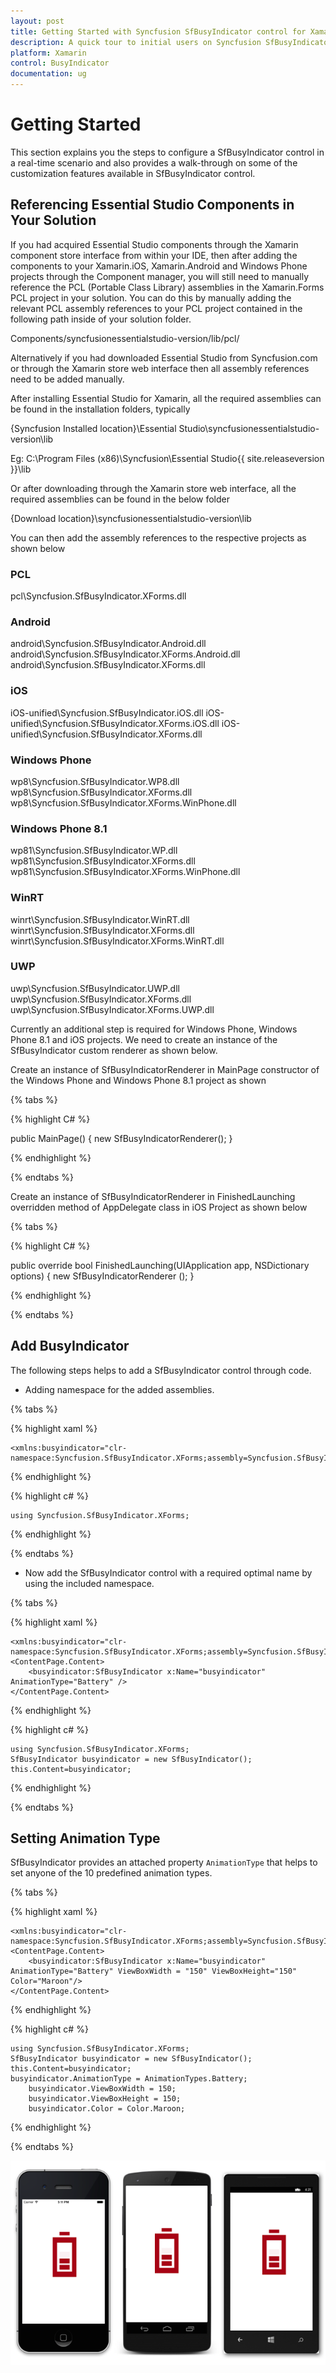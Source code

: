 ```yaml
---
layout: post
title: Getting Started with Syncfusion SfBusyIndicator control for Xamarin.Forms
description: A quick tour to initial users on Syncfusion SfBusyIndicator control for Xamarin.Forms platform
platform: Xamarin
control: BusyIndicator
documentation: ug
---
```


# Getting Started

This section explains you the steps to configure a SfBusyIndicator control in a real-time scenario and also provides a walk-through on some of the customization features available in SfBusyIndicator control.

## Referencing Essential Studio Components in Your Solution	

If you had acquired Essential Studio components through the Xamarin component store interface from within your IDE, then after adding the components to your Xamarin.iOS, Xamarin.Android and Windows Phone projects through the Component manager, you will still need to manually reference the PCL (Portable Class Library) assemblies in the Xamarin.Forms PCL project in your solution. You can do this by manually adding the relevant PCL assembly references to your PCL project contained in the following path inside of your solution folder.

Components/syncfusionessentialstudio-version/lib/pcl/

Alternatively if you had downloaded Essential Studio from Syncfusion.com or through the Xamarin store web interface then all assembly references need to be added manually.

After installing Essential Studio for Xamarin, all the required assemblies can be found in the installation folders, typically

{Syncfusion Installed location}\Essential Studio\syncfusionessentialstudio-version\lib

Eg: C:\Program Files (x86)\Syncfusion\Essential Studio\{{ site.releaseversion }}\lib

Or after downloading through the Xamarin store web interface, all the required assemblies can be found in the below folder

{Download location}\syncfusionessentialstudio-version\lib

You can then add the assembly references to the respective projects as shown below


### PCL 
pcl\Syncfusion.SfBusyIndicator.XForms.dll

### Android 
android\Syncfusion.SfBusyIndicator.Android.dll
android\Syncfusion.SfBusyIndicator.XForms.Android.dll
android\Syncfusion.SfBusyIndicator.XForms.dll

### iOS 
iOS-unified\Syncfusion.SfBusyIndicator.iOS.dll
iOS-unified\Syncfusion.SfBusyIndicator.XForms.iOS.dll
iOS-unified\Syncfusion.SfBusyIndicator.XForms.dll

### Windows Phone
wp8\Syncfusion.SfBusyIndicator.WP8.dll
wp8\Syncfusion.SfBusyIndicator.XForms.dll
wp8\Syncfusion.SfBusyIndicator.XForms.WinPhone.dll

### Windows Phone 8.1
wp81\Syncfusion.SfBusyIndicator.WP.dll
wp81\Syncfusion.SfBusyIndicator.XForms.dll
wp81\Syncfusion.SfBusyIndicator.XForms.WinPhone.dll

### WinRT 
winrt\Syncfusion.SfBusyIndicator.WinRT.dll
winrt\Syncfusion.SfBusyIndicator.XForms.dll
winrt\Syncfusion.SfBusyIndicator.XForms.WinRT.dll

### UWP 
uwp\Syncfusion.SfBusyIndicator.UWP.dll
uwp\Syncfusion.SfBusyIndicator.XForms.dll
uwp\Syncfusion.SfBusyIndicator.XForms.UWP.dll

Currently an additional step is required for Windows Phone, Windows Phone 8.1 and iOS projects. We need to create an instance of the SfBusyIndicator custom renderer as shown below. 

Create an instance of SfBusyIndicatorRenderer in MainPage constructor of the Windows Phone and Windows Phone 8.1  project as shown 

{% tabs %}

{% highlight C# %}

public MainPage()
{
    new SfBusyIndicatorRenderer();
}

{% endhighlight %}

{% endtabs %}

Create an instance of SfBusyIndicatorRenderer in FinishedLaunching overridden method of AppDelegate class in iOS Project as shown below

{% tabs %}

{% highlight C# %}

public override bool FinishedLaunching(UIApplication app, NSDictionary options)
{
    new SfBusyIndicatorRenderer ();
}	

{% endhighlight %}

{% endtabs %}

## Add BusyIndicator

The following steps helps to add a SfBusyIndicator control through code.

* Adding namespace for the added assemblies. 

{% tabs %}

{% highlight xaml %}

	<xmlns:busyindicator="clr-namespace:Syncfusion.SfBusyIndicator.XForms;assembly=Syncfusion.SfBusyIndicator.XForms"/>
	
{% endhighlight %}

{% highlight c# %}

	using Syncfusion.SfBusyIndicator.XForms; 

{% endhighlight %}

{% endtabs %}

* Now add the SfBusyIndicator control with a required optimal name by using the included namespace.

{% tabs %}

{% highlight xaml %}

   	<xmlns:busyindicator="clr-namespace:Syncfusion.SfBusyIndicator.XForms;assembly=Syncfusion.SfBusyIndicator.XForms"/>
	<ContentPage.Content>
		<busyindicator:SfBusyIndicator x:Name="busyindicator" AnimationType="Battery" />
	</ContentPage.Content>
	
{% endhighlight %}

{% highlight c# %}

    using Syncfusion.SfBusyIndicator.XForms;
	SfBusyIndicator busyindicator = new SfBusyIndicator();
	this.Content=busyindicator;
	
{% endhighlight %}

{% endtabs %}

## Setting Animation Type

SfBusyIndicator provides an attached property `AnimationType` that helps to set anyone of the 10 predefined animation types. 

{% tabs %}

{% highlight xaml %}

   	<xmlns:busyindicator="clr-namespace:Syncfusion.SfBusyIndicator.XForms;assembly=Syncfusion.SfBusyIndicator.XForms"/>
	<ContentPage.Content>
		<busyindicator:SfBusyIndicator x:Name="busyindicator" AnimationType="Battery" ViewBoxWidth = "150" ViewBoxHeight="150" Color="Maroon"/>
	</ContentPage.Content>	
	
{% endhighlight %}

{% highlight c# %}

    using Syncfusion.SfBusyIndicator.XForms; 	
	SfBusyIndicator busyindicator = new SfBusyIndicator();
	this.Content=busyindicator;
	busyindicator.AnimationType = AnimationTypes.Battery;
        busyindicator.ViewBoxWidth = 150;
        busyindicator.ViewBoxHeight = 150;
        busyindicator.Color = Color.Maroon;


{% endhighlight %}

{% endtabs %}


![](images/Busyindicator.png)